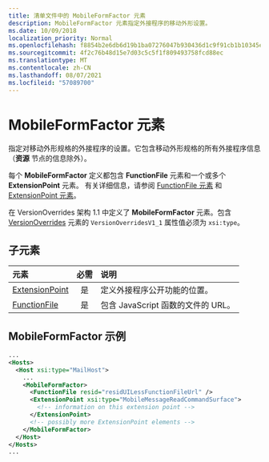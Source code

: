 ```yaml
---
title: 清单文件中的 MobileFormFactor 元素
description: MobileFormFactor 元素指定外接程序的移动外形设置。
ms.date: 10/09/2018
localization_priority: Normal
ms.openlocfilehash: f8854b2e6db6d19b1ba07276047b930436d1c9f91cb1b10345e1e332444ac897
ms.sourcegitcommit: 4f2c76b48d15e7d03c5c5f1f809493758fcd88ec
ms.translationtype: MT
ms.contentlocale: zh-CN
ms.lasthandoff: 08/07/2021
ms.locfileid: "57089700"
---
```

# <a name="mobileformfactor-element"></a>MobileFormFactor 元素

指定对移动外形规格的外接程序的设置。它包含移动外形规格的所有外接程序信息（**资源** 节点的信息除外）。

每个 **MobileFormFactor** 定义都包含 **FunctionFile** 元素和一个或多个 **ExtensionPoint** 元素。 有关详细信息，请参阅 [FunctionFile 元素](functionfile.md) 和 [ExtensionPoint 元素](extensionpoint.md)。

在 VersionOverrides 架构 1.1 中定义了 **MobileFormFactor** 元素。包含  [VersionOverrides](versionoverrides.md) 元素的 `VersionOverridesV1_1` 属性值必须为 `xsi:type`。

## <a name="child-elements"></a>子元素

| 元素                             | 必需 | 说明  |
|:------------------------------------|:--------:|:-------------|
| [ExtensionPoint](extensionpoint.md) | 是      | 定义外接程序公开功能的位置。 |
| [FunctionFile](functionfile.md)     | 是      | 包含 JavaScript 函数的文件的 URL。|

## <a name="mobileformfactor-example"></a>MobileFormFactor 示例

```xml
...
<Hosts>
  <Host xsi:type="MailHost">
    ...
    <MobileFormFactor>
      <FunctionFile resid="residUILessFunctionFileUrl" />
      <ExtensionPoint xsi:type="MobileMessageReadCommandSurface">
        <!-- information on this extension point -->
      </ExtensionPoint>
      <!-- possibly more ExtensionPoint elements -->
    </MobileFormFactor>
  </Host>
</Hosts>
...
```
